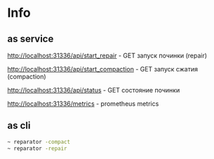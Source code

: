 # Info

## as service

<http://localhost:31336/api/start_repair> - GET запуск починки (repair)

<http://localhost:31336/api/start_compaction> - GET запуск сжатия (compaction)

<http://localhost:31336/api/status> - GET состояние починки

<http://localhost:31336/metrics> - prometheus metrics

## as cli

```sh
~ reparator -compact
~ reparator -repair
```
